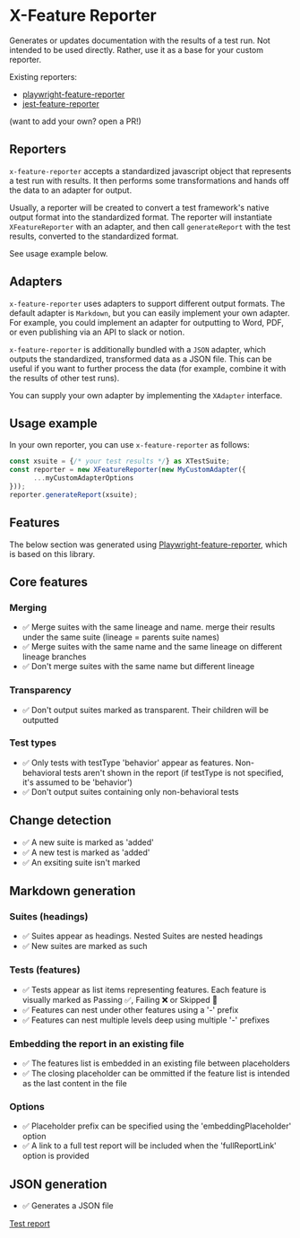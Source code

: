 # X-Feature Reporter
Generates or updates documentation with the results of a test run.
Not intended to be used directly. Rather, use it as a base for your custom reporter.

Existing reporters:
- [playwright-feature-reporter](https://github.com/royk/playwright-feature-reporter)
- [jest-feature-reporter](https://github.com/royk/jest-feature-reporter)

(want to add your own? open a PR!)

## Reporters
`x-feature-reporter` accepts a standardized javascript object that represents a test run with results.
It then performs some transformations and hands off the data to an adapter for output.

Usually, a reporter will be created to convert a test framework's native output format into the standardized format. The reporter will instantiate `XFeatureReporter` with an adapter, and then call `generateReport` with the test results, converted to the standardized format.

See usage example below.

## Adapters

`x-feature-reporter` uses adapters to support different output formats.
The default adapter is `Markdown`, but you can easily implement your own adapter.
For example, you could implement an adapter for outputting to Word, PDF, or even publishing via an API to slack or notion.

`x-feature-reporter` is additionally bundled with a `JSON` adapter, which outputs the standardized, transformed data as a JSON file. This can be useful if you want to further process the data (for example, combine it with the results of other test runs).

You can supply your own adapter by implementing the `XAdapter` interface.

## Usage example
In your own reporter, you can use `x-feature-reporter` as follows:

```typescript
const xsuite = {/* your test results */} as XTestSuite;
const reporter = new XFeatureReporter(new MyCustomAdapter({
      ...myCustomAdapterOptions
}));
reporter.generateReport(xsuite);
```

## Features

The below section was generated using [Playwright-feature-reporter](https://github.com/royk/playwright-feature-reporter), which is based on this library.

<!-- playwright-feature-reporter--start -->
## Core features
### Merging
 - ✅ Merge suites with the same lineage and name. merge their results under the same suite (lineage = parents suite names)
 - ✅ Merge suites with the same name and the same lineage on different lineage branches
 - ✅ Don't merge suites with the same name but different lineage
### Transparency
 - ✅ Don't output suites marked as transparent. Their children will be outputted
### Test types
 - ✅ Only tests with testType 'behavior' appear as features. Non-behavioral tests aren't shown in the report (if testType is not specified, it's assumed to be 'behavior')
 - ✅ Don't output suites containing only non-behavioral tests
## Change detection
 - ✅ A new suite is marked as 'added'
 - ✅ A new test is marked as 'added'
 - ✅ An exsiting suite isn't marked
## Markdown generation
### Suites (headings)
 - ✅ Suites appear as headings. Nested Suites are nested headings
 - ✅ New suites are marked as such
### Tests (features)
 - ✅ Tests appear as list items representing features. Each feature is visually marked as Passing ✅, Failing ❌ or Skipped 🚧
 - ✅ Features can nest under other features using a '-' prefix
 - ✅ Features can nest multiple levels deep using multiple '-' prefixes
### Embedding the report in an existing file
 - ✅ The features list is embedded in an existing file between placeholders
 - ✅ The closing placeholder can be ommitted if the feature list is intended as the last content in the file
### Options
 - ✅ Placeholder prefix can be specified using the 'embeddingPlaceholder' option
 - ✅ A link to a full test report will be included when the 'fullReportLink' option is provided
## JSON generation
 - ✅ Generates a JSON file

[Test report](https://raw.githack.com/royk/x-feature-reporter/refs/heads/main/playwright-report/index.html)
